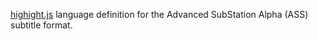 [highight.js](https://highlightjs.org/) language definition for the Advanced SubStation Alpha (ASS) subtitle format.
